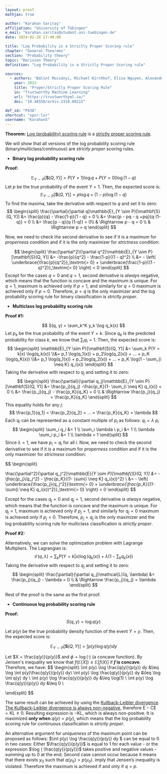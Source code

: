 ```yaml
---
layout: proof
mathjax: true

author: "Karahan Sarıtaş"
affiliation: "University of Tübingen"
e_mail: "karahan.saritas@student.uni-tuebingen.de"
date: 2024-02-28 17:40:00

title: "Log Probability is a Strictly Proper Scoring rule"
chapter: "General Theorems"
section: "Probability theory"
topic: "Decision Theory"
definition: "Log Probability is a Strictly Proper Scoring rule"

sources:
  - authors: "Bálint Mucsányi, Michael Kirchhof, Elisa Nguyen, Alexander Rubinstein, Seong Joon Oh"
    year: 2023
    title: "Proper/Strictly Proper Scoring Rule"
    in: "Trustworthy Machine Learning"
    url: "https://trustworthyml.io/"
    doi: "10.48550/arXiv.2310.08215"

def_id: "P438"
shortcut: "spsr-lsr"
username: "KarahanS"
---
```



**Theorem:** [Log (probability) scoring rule](/D/lsr) is a [strictly proper scoring rule](/D/spsr).

We will show that all versions of the log probability scoring rule (binary/multiclass/continuous) are _strictly proper_ scoring rules.

* **Binary log probability scoring rule**

**Proof:**

$$
\mathbb{E}_{Y \sim P}[\mathbf{S}(Q, Y)] = P(Y = 1) \log q + P(Y = 0) \log (1 - q)
$$
Let $p$ be the true probability of the event $Y = 1$. Then, the expected score is:
$$
\mathbb{E}_{Y \sim P}[\mathbf{S}(Q, Y)] = p \log q + (1 - p) \log (1 - q) 
$$
To find the maxima, take the derivative with respect to $q$ and set it to zero:
$$
\begin{split}
\frac{\partial}{\partial q}\mathbb{E}_{Y \sim P}[\mathbf{S}(Q, Y)] &= \frac{p}{q} - \frac{1-p}{1 - q} = 0 \\
&= \frac{p  - pq - q +pq}{q (1-q)} = 0 \\
&= \frac{p - q}{q (1-q)} = 0\\
& \Rightarrow p - q = 0 \\
& \Rightarrow p = q
\end{split}
$$

Now, we need to check the second derivative to see if it is a maximum for _properness_ condition and if it is the only maximizer for _strictness_ condition:

$$
\begin{split}
\frac{\partial^2}{\partial q^2}\mathbb{E}_{Y \sim P}[\mathbf{S}(Q, Y)] &= -\frac{p}{q^2} - \frac{1-p}{(1 - q)^2}  \\
&= - \left( \underbrace{\frac{p}{q^2}}_\textrm{> 0} + \underbrace{\frac{1-p}{(1 - q)^2}}_\textrm{> 0} \right)  < 0
\end{split}
$$
Except for the cases $q=0$ and $q=1$, second derivative is _always_ negative, which means that the function is concave and the maximum is unique. For $q = 1$, maximum is achieved only if $p = 1$, and similarly for $q = 0$ maximum is achieved only if $p = 0$. Therefore, $p = q$ is the only maximizer and the log probability scoring rule for binary classification is _strictly proper_. 

* **Multiclass log probability scoring rule**

**Proof #1:**

$$
S(q, y) = \sum_k^K y_k \log q_k(x)
$$
Let $p_k$ be the true probability of the event $Y = k$. Since $q_k$ is the predicted probability for class $k$, we know that $\sum_i q_i = 1$. Then, the expected score is:
$$
\begin{split}
\mathbb{E}_{Y \sim P}[\mathbf{S}(Q, Y)] &= \sum_k P(Y = k|x) \log(q_k(x)) \\&= p_1 \log(q_1(x)) + p_2\log(q_2(x)) + ... + p_K \log(q_K(x)) \\&= p_1 \log(q_1(x)) + p_2\log(q_2(x)) + ... + p_K \log(1 - \sum_{i \neq K} q_i(x))
\end{split}
$$
Taking the derivative with respect to $q_j$ and setting it to zero:
$$
\begin{split}
\frac{\partial}{\partial q_j}\mathbb{E}_{Y \sim P}[\mathbf{S}(Q, Y)] &= \frac{p_j}{q_j} -\frac{p_K}{1- \sum_{i \neq K} q_i(x)} = 0 \\
&= \frac{p_j}{q_j} - \frac{p_K}{q_K} = 0 \\
& \Rightarrow \frac{p_j}{q_j} = \frac{p_K}{q_K}
\end{split}
$$
This equality holds for any $j$:
$$
\frac{p_1}{q_1} = \frac{p_2}{q_2} = ... = \frac{p_K}{q_K} = \lambda
$$
Each $q_i$ can be represented as a constant multiple of $p_i$ as follows:  $q_i = \lambda \ p_i$
$$
\begin{split}
    \sum_i q_i &= 1 \\
    \sum_i \lambda \ p_i &= 1 \\
    \lambda \sum_i p_i &= 1 \\
    \lambda = 1
 \end{split}
 $$
 Since $\lambda = 1$, we have $p_i = q_i$ for all $i$. Now, we need to check the second derivative to see if it is a maximum for _properness_ condition and if it is the only maximizer for _strictness_ condition:

$$
\begin{split}

\frac{\partial^2}{\partial q_j^2}\mathbb{E}_{Y \sim P}[\mathbf{S}(Q, Y)] &= -\frac{p_j}{q_j^2} - \frac{p_K}{(1- \sum_{i \neq K} q_i(x))^2}  \\
&= - \left( \underbrace{\frac{p_j}{q_j^2}}_\textrm{> 0} + \underbrace{\frac{p_K}{(1- \sum_{i \neq K} q_i(x))^2}}_\textrm{> 0} \right)  < 0
\end{split}
$$

Except for the cases $q_j=0$ and $q_j=1$, second derivative is _always_ negative, which means that the function is concave and the maximum is unique. For $q_j = 1$, maximum is achieved only if $p_j = 1$, and similarly for $q_j = 0$ maximum is achieved only if $p_j = 0$. Therefore, $p_j = q_j$ is the only maximizer and the log probability scoring rule for multiclass classification is _strictly proper_.

**Proof #2:**

Alternatively, we can solve the optimization problem with Lagrange Multipliers. The Lagrangian is:
$$
\mathcal{L}(q, \lambda) = \sum_k P(Y = k|x) \log(q_k(x)) + \lambda \left(1 - \sum_k q_k(x)\right)
$$
Taking the derivative with respect to $q_j$ and setting it to zero:
$$
\begin{split}
\frac{\partial}{\partial q_j}\mathcal{L}(q, \lambda) &= \frac{p_j}{q_j} - \lambda = 0 \\
& \Rightarrow \frac{p_j}{q_j} = \lambda
\end{split}
$$

Rest of the proof is the same as the first proof.


* **Continuous log probability scoring rule**

**Proof:**
$$
S(q, y) = \log q(y)
$$

Let $p(y)$ be the true probability density function of the event $Y = y$. Then, the expected score is:

$$
\mathbb{E}_{Y \sim P}[\mathbf{S}(Q, Y)] = \int p(y) \log q(y) dy
$$

Let $X = \frac{q(y)}{p(y)}$ and $\phi = \log(\cdot)$ (a concave function). By Jensen's inequality we know that $f(\mathbb{E}[X]) \leq \mathbb{E}[f(X)]$ if **$f$ is concave**. Therefore, we have:
$$
\begin{split}
\int p(y) \log \frac{q(y)}{p(y)} dy &\leq \log \int p(y)\frac{q(y)}{p(y)} dy\\ \int p(y) \log \frac{q(y)}{p(y)} dy &\leq \log \int q(y) dy \\ \int p(y) \log \frac{q(y)}{p(y)} dy &\leq \log(1) \\
\int p(y) \log \frac{q(y)}{p(y)} dy &\leq 0 \\

\end{split}
$$

The same result can be achieved by using the [Kullback-Leibler divergence](/D/kl). [The Kullback-Leibler divergence is always non-negative](/P/kl-nonneg2.md), therefore $\text{E} - \text{CE} = \text{KL} \geq 0$. Resulting expression is $-\text{KL}$, which is always non-positive. It is maximized **only when** $q(y) = p(y)$, which means that the log probability scoring rule for continuous classification is _strictly proper_.

An alternative argument for _uniqueness_ of the maximum point can be proposed as follows: $\int p(y) \log \frac{q(y)}{p(y)} dy $ can be equal to $0$ in two cases: Either $\frac{q(y)}{p(y)}$ is equal to $1$ for each value - or the expression $\log ( \frac{q(y)}{p(y)})$ takes positive and negative values - summing up to $0$ at the end. Second case cannot occur because it means that there exists $y_0$ such that  $q(y_0) > p(y_0)$.  imply that Jensen’s inequality is violated. Therefore the maximum is achieved if and only if $q = p$.


